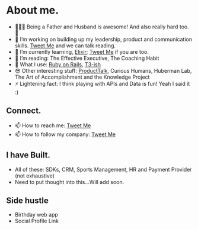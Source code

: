 # About me.

- 👨‍👩‍👦 Being a Father and Husband is awesome! And also really hard too. 🩷
- 🔭 I’m working on building up my leadership, product and communication skills. [Tweet Me](https://twitter.com/misterhtmlcss) and we can talk reading.
- 🌱 I’m currently learning, [Elixir](https://elixir-lang.org); [Tweet Me](https://twitter.com/misterhtmlcss) if you are too.
- 🤔 I’m reading: The Effective Executive, The Coaching Habit
- 🔨 What I use: [Ruby on Rails](https://rubyonrails.org), [T3-ish](https://create.t3.gg)
- 😎 Other interesting stuff: [ProductTalk](https://www.producttalk.org), Curious Humans, Huberman Lab, The Art of Accomplishment and the Knowledge Project
- ⚡  Lightening fact: I think playing with APIs and Data is fun! Yeah I said it :)


## Connect.

- 📫 How to reach me: [Tweet Me](https://twitter.com/roger)
- 📫 How to follow my company: [Tweet Me](https://twitter.com/openrangedevs)


## I have Built.
- All of these: SDKs, CRM, Sports Management, HR and Payment Provider (not exhaustive)
- Need to put thought into this...Will add soon.

## Side hustle
- Birthday web app
- Social Profile Link



